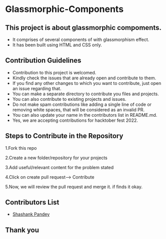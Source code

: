 # Glassmorphic-Components
## This project is about glassmorphic compoments.

- It comprises of several components of with glassmorphism effect.
- It has been built using HTML and CSS only.

## Contribution Guidelines
- Contribution to this project is welcomed.
- Kindly check the issues that are already open and contribute to them.
- If you find any other changes to which you want to contribute, just open an issue regarding that.
- You can make a separate directory to contribute you files and projects.
- You can also contribute to existing projects and issues.  
- Do not make spam contributions like adding a single line of code or removing white spaces, that will be considered as an invalid PR.
- You can also update your name in the contributors list in README.md.
- Yes, we are accepting contributions for hacktober fest 2022.

## Steps to Contribute in the Repository

1.Fork this repo

2.Create a new folder/repository for your projects

3.Add useful/relevant content for the problem stated

4.Click on create pull request--> Contribute

5.Now, we will review the pull request and merge it. if finds it okay.

## Contributors List
- [Shashank Pandey](https://github.com/shashank-iter)

## Thank you
